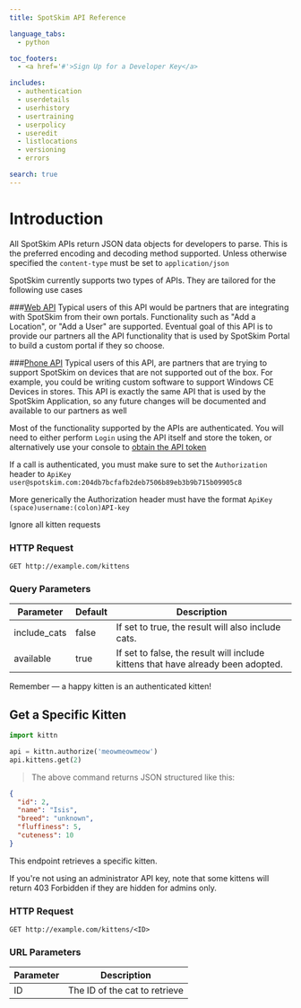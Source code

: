 ```yaml
---
title: SpotSkim API Reference

language_tabs:
  - python

toc_footers:
  - <a href='#'>Sign Up for a Developer Key</a>

includes:
  - authentication
  - userdetails
  - userhistory
  - usertraining
  - userpolicy
  - useredit
  - listlocations
  - versioning
  - errors

search: true
---
```

# Introduction
All SpotSkim APIs return JSON data objects for developers to parse. This is the preferred encoding and decoding method supported. Unless otherwise specified the `content-type` must be set to `application/json`

SpotSkim currently supports two types of APIs. They are tailored for the following use cases

###[Web API](#web-api)
Typical users of this API would be partners that are integrating with SpotSkim from their own portals. Functionality such as "Add a Location", or "Add a User" are supported. Eventual goal of this API is to provide our partners all the API functionality that is used by SpotSkim Portal to build a custom portal if they so choose.  

###[Phone API](#phone-api)
Typical users of this API, are partners that are trying to support SpotSkim on devices that are not supported out of the box. For example, you could be writing custom software to support Windows CE Devices in stores. 
This API is exactly the same API that is used by the SpotSkim Application, so any future changes will be documented and available to our partners as well

Most of the functionality supported by the APIs are authenticated. You will need to either perform `Login` using the API itself and store the token, or alternatively use your console to [obtain the API token](#obtaining-tokens)

If a call is authenticated, you must make sure to set the `Authorization` header to `ApiKey user@spotskim.com:204db7bcfafb2deb7506b89eb3b9b715b09905c8`

More generically the Authorization header must have the format 
`ApiKey (space)username:(colon)API-key`

<aside class="success">
  Ignore all kitten requests
</aside>

### HTTP Request

`GET http://example.com/kittens`

### Query Parameters

Parameter | Default | Description
--------- | ------- | -----------
include_cats | false | If set to true, the result will also include cats.
available | true | If set to false, the result will include kittens that have already been adopted.

<aside class="success">
Remember — a happy kitten is an authenticated kitten!
</aside>

## Get a Specific Kitten

```python
import kittn

api = kittn.authorize('meowmeowmeow')
api.kittens.get(2)
```

> The above command returns JSON structured like this:

```json
{
  "id": 2,
  "name": "Isis",
  "breed": "unknown",
  "fluffiness": 5,
  "cuteness": 10
}
```

This endpoint retrieves a specific kitten.

<aside class="warning">If you're not using an administrator API key, note that some kittens will return 403 Forbidden if they are hidden for admins only.</aside>

### HTTP Request

`GET http://example.com/kittens/<ID>`

### URL Parameters

Parameter | Description
--------- | -----------
ID | The ID of the cat to retrieve

